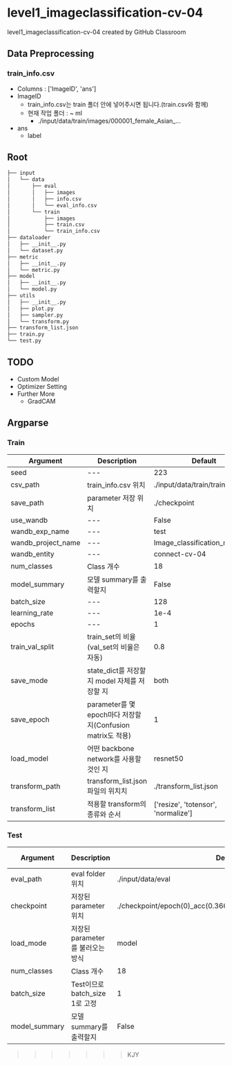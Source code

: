 # level1_imageclassification-cv-04
level1_imageclassification-cv-04 created by GitHub Classroom

## Data Preprocessing
### train_info.csv
- Columns : ['ImageID', 'ans']
- ImageID
    - train_info.csv는 train 폴더 안에 넣어주시면 됩니다.(train.csv와 함께)
    - 현재 작업 폴더 : ~ ml
        - ./input/data/train/images/000001_female_Asian_...
- ans
    - label

## Root
```bash
├── input
│   └── data
│       ├── eval
│       │   ├── images
│       │   ├── info.csv
│       │   └── eval_info.csv
│       └── train
│           ├── images
│           ├── train.csv
│           └── train_info.csv
├── dataloader
│   ├── __init__.py
│   └── dataset.py
├── metric
│   ├── __init__.py
│   └── metric.py
├── model
│   ├── __init__.py
│   └── model.py
├── utils
│   ├── __init__.py
│   ├── plot.py
│   ├── sampler.py
│   └── transform.py
├── transform_list.json
├── train.py
└── test.py
```

## TODO

- Custom Model
- Optimizer Setting
- Further More
    - GradCAM

## Argparse
### Train
|Argument|Description|Default|Possible value|
|---|---|---|---|
|seed|---|223|---|
|csv_path|train_info.csv 위치|./input/data/train/train_info.csv|---|
|save_path|parameter 저장 위치|./checkpoint|---|
|use_wandb|---|False|True, False|
|wandb_exp_name|---|test|---|
|wandb_project_name|---|Image_classification_mask|---|
|wandb_entity|---|connect-cv-04|---|
|num_classes|Class 개수|18|---|
|model_summary|모델 summary를 출력할지|False|True, False|
|batch_size|---|128|---|
|learning_rate|---|1e-4|---|
|epochs|---|1|---|
|train_val_split|train_set의 비율(val_set의 비율은 자동)|0.8|0 ~ 1|
|save_mode|state_dict를 저장할 지 model 자체를 저장할 지|both|state_dict, model, both|
|save_epoch|parameter를 몇 epoch마다 저장할지(Confusion matrix도 적용)|1|---|
|load_model|어떤 backbone network를 사용할 것인 지|resnet50|resnet50|
|transform_path|transform_list.json 파일의 위치치|./transform_list.json|---|
|transform_list|적용할 transform의 종류와 순서|['resize', 'totensor', 'normalize']|transform_list.json 참고|

### Test
|Argument|Description|Default|Possible value|
|---|---|---|---|
|eval_path|eval folder 위치|./input/data/eval|---|
|checkpoint|저장된 parameter 위치|./checkpoint/epoch(0)_acc(0.366)_loss(3.851)_f1(0.182)_model.pt|---|
|load_mode|저장된 parameter를 불러오는 방식|model|state_dict, model|
|num_classes|Class 개수|18|---|
|batch_size|Test이므로 batch_size 1로 고정|1|---|
|model_summary|모델 summary를 출력할지|False|True, False|
>>>>>>> KJY
